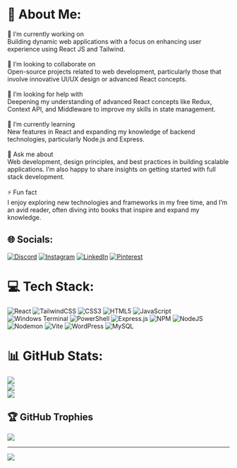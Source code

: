 # 💫 About Me:
🔭 I’m currently working on<br>Building dynamic web applications with a focus on enhancing user experience using React JS and Tailwind.<br><br>👯 I’m looking to collaborate on<br>Open-source projects related to web development, particularly those that involve innovative UI/UX design or advanced React concepts.<br><br>🤝 I’m looking for help with<br>Deepening my understanding of advanced React concepts like Redux, Context API, and Middleware to improve my skills in state management.<br><br>🌱 I’m currently learning<br>New features in React and expanding my knowledge of backend technologies, particularly Node.js and Express.<br><br>💬 Ask me about<br>Web development, design principles, and best practices in building scalable applications. I’m also happy to share insights on getting started with full stack development.<br><br>⚡ Fun fact<br>I enjoy exploring new technologies and frameworks in my free time, and I’m an avid reader, often diving into books that inspire and expand my knowledge.


## 🌐 Socials:
[![Discord](https://img.shields.io/badge/Discord-%237289DA.svg?logo=discord&logoColor=white)](https://discord.gg/https://discord.com/users/883399758851506196) [![Instagram](https://img.shields.io/badge/Instagram-%23E4405F.svg?logo=Instagram&logoColor=white)](https://instagram.com/__.dhruv.__sharma) [![LinkedIn](https://img.shields.io/badge/LinkedIn-%230077B5.svg?logo=linkedin&logoColor=white)](https://www.linkedin.com/in/dhruv-sharma-376572241/) [![Pinterest](https://img.shields.io/badge/Pinterest-%23E60023.svg?logo=Pinterest&logoColor=white)](https://pinterest.com/DhruvXSharma) 

# 💻 Tech Stack:
![React](https://img.shields.io/badge/react-%2320232a.svg?style=for-the-badge&logo=react&logoColor=%2361DAFB) ![TailwindCSS](https://img.shields.io/badge/tailwindcss-%2338B2AC.svg?style=for-the-badge&logo=tailwind-css&logoColor=white) ![CSS3](https://img.shields.io/badge/css3-%231572B6.svg?style=for-the-badge&logo=css3&logoColor=white) ![HTML5](https://img.shields.io/badge/html5-%23E34F26.svg?style=for-the-badge&logo=html5&logoColor=white) ![JavaScript](https://img.shields.io/badge/javascript-%23323330.svg?style=for-the-badge&logo=javascript&logoColor=%23F7DF1E) ![Windows Terminal](https://img.shields.io/badge/Windows%20Terminal-%234D4D4D.svg?style=for-the-badge&logo=windows-terminal&logoColor=white) ![PowerShell](https://img.shields.io/badge/PowerShell-%235391FE.svg?style=for-the-badge&logo=powershell&logoColor=white) ![Express.js](https://img.shields.io/badge/express.js-%23404d59.svg?style=for-the-badge&logo=express&logoColor=%2361DAFB) ![NPM](https://img.shields.io/badge/NPM-%23CB3837.svg?style=for-the-badge&logo=npm&logoColor=white) ![NodeJS](https://img.shields.io/badge/node.js-6DA55F?style=for-the-badge&logo=node.js&logoColor=white) ![Nodemon](https://img.shields.io/badge/NODEMON-%23323330.svg?style=for-the-badge&logo=nodemon&logoColor=%BBDEAD) ![Vite](https://img.shields.io/badge/vite-%23646CFF.svg?style=for-the-badge&logo=vite&logoColor=white) ![WordPress](https://img.shields.io/badge/WordPress-%23117AC9.svg?style=for-the-badge&logo=WordPress&logoColor=white) ![MySQL](https://img.shields.io/badge/mysql-4479A1.svg?style=for-the-badge&logo=mysql&logoColor=white)
# 📊 GitHub Stats:
![](https://github-readme-stats.vercel.app/api?username=Dev-Dhruv0&theme=aura&hide_border=false&include_all_commits=true&count_private=true)<br/>
![](https://github-readme-streak-stats.herokuapp.com/?user=Dev-Dhruv0&theme=aura&hide_border=false)<br/>
![](https://github-readme-stats.vercel.app/api/top-langs/?username=Dev-Dhruv0&theme=aura&hide_border=false&include_all_commits=true&count_private=true&layout=compact)

## 🏆 GitHub Trophies
![](https://github-profile-trophy.vercel.app/?username=Dev-Dhruv0&theme=radical&no-frame=false&no-bg=true&margin-w=4)

---
[![](https://visitcount.itsvg.in/api?id=Dev-Dhruv0&label=Profile%20Views&color=6&icon=2&pretty=true)](https://visitcount.itsvg.in)

<!-- Proudly created with GPRM ( https://gprm.itsvg.in ) -->
